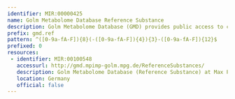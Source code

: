 ```yaml
---
identifier: MIR:00000425
name: Golm Metabolome Database Reference Substance
description: Golm Metabolome Database (GMD) provides public access to custom mass spectral libraries, metabolite profiling experiments as well as additional information and tools. Since metabolites often cannot be obtained in their respective native biological state, for example organic acids may be only acquirable as salts, the concept of reference substance was introduced. This collection references reference substances.
prefix: gmd.ref
pattern: ^([0-9a-fA-F]){8}(-([0-9a-fA-F]){4}){3}-([0-9a-fA-F]){12}$
prefixed: 0
resources:
 - identifier: MIR:00100548
   accessurl: http://gmd.mpimp-golm.mpg.de/ReferenceSubstances/
   description: Golm Metabolome Database (Reference Substance) at Max Planck Institute of Molecular Plant Physiology
   location: Germany
   official: false
---
```

